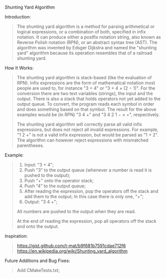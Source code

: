 Shunting Yard Algorithm

Introduction:
> The shunting yard algorithm is a method for parsing arithmetical or logical expressions, or a combination of both, specified in infix notation. It can produce either a postfix notation string, also known as Reverse Polish notation (RPN), or an abstract syntax tree (AST). The algorithm was invented by Edsger Dijkstra and named the "shunting yard" algorithm because its operation resembles that of a railroad shunting yard. 

How It Works:
> The shunting yard algorithm is stack-based (like the evaluation of RPN). Infix expressions are the form of mathematical notation most people are used to, for instance "3 + 4" or "3 + 4 × (2 − 1)". For the conversion there are two text variables (strings), the input and the output. There is also a stack that holds operators not yet added to the output queue. To convert, the program reads each symbol in order and does something based on that symbol. The result for the above examples would be (in RPN) "3 4 +" and "3 4 2 1 − × +", respectively.
>
> The shunting yard algorithm will correctly parse all valid infix expressions, but does not reject all invalid expressions. For example, "1 2 +" is not a valid infix expression, but would be parsed as "1 + 2". The algorithm can however reject expressions with mismatched parentheses.

Example:
> 1. Input: "3 + 4";
> 2. Push "3" to the output queue (whenever a number is read it is pushed to the output);
> 3. Push "+"  onto the operator stack;
> 4. Push "4" to the output queue;
> 5. After reading the expression, pop the operators off the stack and add them to the output;
>    In this case there is only one, "+";
> 6. Output: "3 4 +";
>
> All numbers are pushed to the output when they are read.
> 
> At the end of reading the expression, pop all operators off the stack and onto the output.

Inspiration:
> https://gist.github.com/t-mat/b9f681b7591cdae712f6
> https://en.wikipedia.org/wiki/Shunting_yard_algorithm

Future Additions and Bug Fixes:
> Add CMakeTests.txt;
